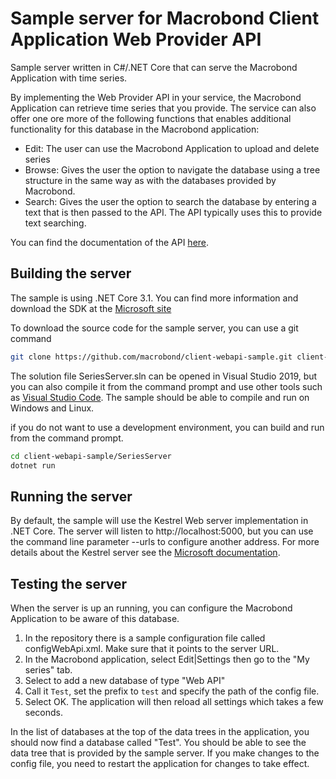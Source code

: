 Sample server for Macrobond Client Application Web Provider API
============================

Sample server written in C#/.NET Core that can serve the Macrobond Application with time series.

By implementing the Web Provider API in your service, the Macrobond Application can retrieve time series that you provide. The service can also offer one ore more of the following functions that enables additional functionality for this database in the Macrobond application:
- Edit: The user can use the Macrobond Application to upload and delete series
- Browse: Gives the user the option to navigate the database using a tree structure in the same way as with the databases provided by Macrobond.
- Search: Gives the user the option to search the database by entering a text that is then passed to the API. The API typically uses this to provide text searching.

You can find the documentation of the API [here](https://help.macrobond.com/technical-information/the-macrobond-web-api-provider/).

## Building the server
The sample is using .NET Core 3.1. You can find more information and download the SDK at the [Microsoft site](https://dotnet.microsoft.com/download/dotnet-core)

To download the source code for the sample server, you can use a git command
```bash
git clone https://github.com/macrobond/client-webapi-sample.git client-webapi-sample
```
The solution file SeriesServer.sln can be opened in Visual Studio 2019, but you can also compile it from the command prompt and use other tools such as [Visual Studio Code](https://code.visualstudio.com/).
The sample should be able to compile and run on Windows and Linux.

if you do not want to use a development environment, you can build and run from the command prompt.
```bash
cd client-webapi-sample/SeriesServer
dotnet run
```
## Running the server
By default, the sample will use the Kestrel Web server implementation in .NET Core.
The server will listen to http://localhost:5000, but you can use the command line parameter --urls to configure another address.
For more details about the Kestrel server see the [Microsoft documentation](https://docs.microsoft.com/en-us/aspnet/core/fundamentals/servers/kestrel).

## Testing the server
When the server is up an running, you can configure the Macrobond Application to be aware of this database.
1. In the repository there is a sample configuration file called configWebApi.xml. Make sure that it points to the server URL.
2. In the Macrobond application, select Edit|Settings then go to the "My series" tab.
3. Select to add a new database of type "Web API"
4. Call it `Test`, set the prefix to `test` and specify the path of the config file.
5. Select OK. The application will then reload all settings which takes a few seconds.

In the list of databases at the top of the data trees in the application, you should now find a database called "Test". You should be able to see the data tree that is provided by the sample server.
If you make changes to the config file, you need to restart the application for changes to take effect.
